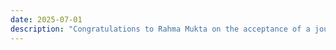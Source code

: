 ```yaml
---
date: 2025-07-01
description: "Congratulations to Rahma Mukta on the acceptance of a journal paper in Blockchain: Research and Applications journal."
---
```


